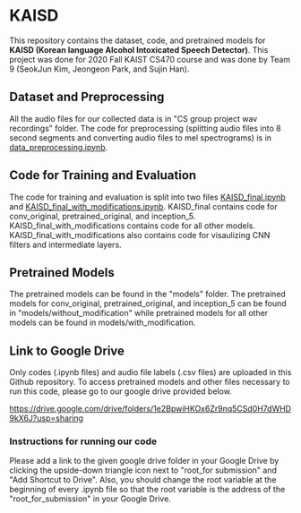 # KAISD
This repository contains the dataset, code, and pretrained models for **KAISD (Korean language Alcohol Intoxicated Speech Detector)**.
This project was done for 2020 Fall KAIST CS470 course and was done by Team 9 (SeokJun Kim, Jeongeon Park, and Sujin Han).

## Dataset and Preprocessing

All the audio files for our collected data is in "CS group project wav recordings" folder.
The code for preprocessing (splitting audio files into 8 second segments and converting audio files to mel spectrograms) is in [data_preprocessing.ipynb](./data_preprocessing.ipynb).

## Code for Training and Evaluation

The code for training and evaluation is split into two files [KAISD_final.ipynb](./KAISD_final.ipynb) and [KAISD_final_with_modifications.ipynb](./KAISD_final_with_modifications.ipynb).
KAISD_final contains code for conv_original, pretrained_original, and inception_5.
KAISD_final_with_modifications contains code for all other models.
KAISD_final_with_modifications also contains code for visaulizing CNN filters and intermediate layers.

## Pretrained Models

The pretrained models can be found in the "models" folder. The pretrained models for conv_original, pretrained_original, and inception_5 can be found in "models/without_modification" while pretrained models for all other models can be found in models/with_modification.

## Link to Google Drive

Only codes (.ipynb files) and audio file labels (.csv files) are uploaded in this Github repository. To access pretrained models and other files necessary to run this code, please go to our google drive provided below.

https://drive.google.com/drive/folders/1e2BpwiHKOx6Zr9nq5CSd0H7dWHD9kX6J?usp=sharing

### Instructions for running our code

Please add a link to the given google drive folder in your Google Drive by clicking the upside-down triangle icon next to "root_for submission" and "Add Shortcut to Drive". Also, you should change the root variable at the beginning of every .ipynb file so that the root variable is the address of the "root_for_submission" in your Google Drive.  
